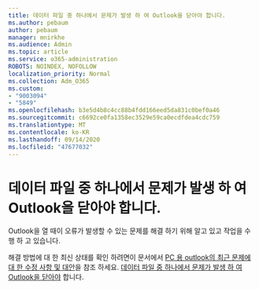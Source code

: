 ```yaml
---
title: 데이터 파일 중 하나에서 문제가 발생 하 여 Outlook을 닫아야 합니다.
ms.author: pebaum
author: pebaum
manager: mnirkhe
ms.audience: Admin
ms.topic: article
ms.service: o365-administration
ROBOTS: NOINDEX, NOFOLLOW
localization_priority: Normal
ms.collection: Adm_O365
ms.custom:
- "9003094"
- "5849"
ms.openlocfilehash: b3e5d4b8c4cc88b4fdd166eed5da831c0bef0a46
ms.sourcegitcommit: c6692ce0fa1358ec3529e59ca0ecdfdea4cdc759
ms.translationtype: MT
ms.contentlocale: ko-KR
ms.lasthandoff: 09/14/2020
ms.locfileid: "47677032"
---
```

# <a name="something-is-wrong-with-one-of-your-data-files-and-outlook-needs-to-close"></a>데이터 파일 중 하나에서 문제가 발생 하 여 Outlook을 닫아야 합니다.

Outlook을 열 때이 오류가 발생할 수 있는 문제를 해결 하기 위해 알고 있고 작업을 수행 하 고 있습니다.

해결 방법에 대 한 최신 상태를 확인 하려면이 문서에서 [PC 용 outlook의 최근 문제에 대 한 수정 사항 및 대안](https://support.microsoft.com/office/ecf61305-f84f-4e13-bb73-95a214ac1230)을 참조 하세요. [데이터 파일 중 하나에서 문제가 발생 하 여 Outlook을 닫아야](https://support.microsoft.com/office/a3b59934-2446-4f2a-bd25-58f88188b9b2) 합니다.
